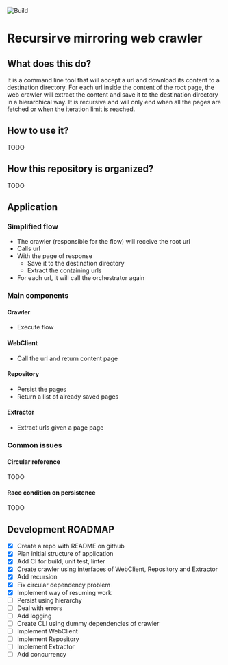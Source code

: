 ![Build](https://github.com/otrabalhador/web-crawler/actions/workflows/build.yaml/badge.svg)

# Recursirve mirroring web crawler

## What does this do?

It is a command line tool that will accept a url and download its content to a destination directory. For each url inside the content of the root page, the web crawler will extract the content and save it to the destination directory in a hierarchical way. It is recursive and will only end when all the pages are fetched or when the iteration limit is reached.

## How to use it?

TODO

## How this repository is organized?

TODO

## Application

### Simplified flow

- The crawler (responsible for the flow) will receive the root url
- Calls url
- With the page of response
  - Save it to the destination directory
  - Extract the containing urls
- For each url, it will call the orchestrator again

### Main components

#### Crawler

- Execute flow

#### WebClient

- Call the url and return content page

#### Repository

- Persist the pages
- Return a list of already saved pages 

#### Extractor

- Extract urls given a page page

### Common issues

#### Circular reference

TODO

#### Race condition on persistence

TODO


## Development ROADMAP

- [x] Create a repo with README on github
- [x] Plan initial structure of application
- [x] Add CI for build, unit test, linter
- [x] Create crawler using interfaces of WebClient, Repository and Extractor
- [x] Add recursion
- [x] Fix circular dependency problem
- [x] Implement way of resuming work
- [ ] Persist using hierarchy
- [ ] Deal with errors
- [ ] Add logging
- [ ] Create CLI using dummy dependencies of crawler
- [ ] Implement WebClient
- [ ] Implement Repository
- [ ] Implement Extractor
- [ ] Add concurrency
